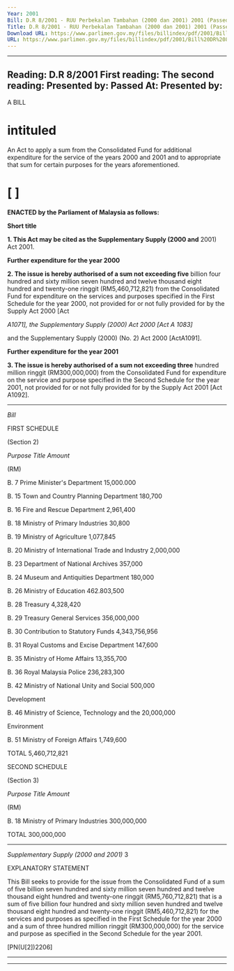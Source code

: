 ```yaml
---
Year: 2001
Bill: D.R 8/2001 - RUU Perbekalan Tambahan (2000 dan 2001) 2001 (Passed)
Title: D.R 8/2001 - RUU Perbekalan Tambahan (2000 dan 2001) 2001 (Passed)
Download URL: https://www.parlimen.gov.my/files/billindex/pdf/2001/Bill%20DR%208.pdf
URL: https://www.parlimen.gov.my/files/billindex/pdf/2001/Bill%20DR%208.pdf
---
```

---
Reading:
D.R 8/2001
First reading:
The second reading:
Presented by:
Passed At:
Presented by:
---

A BILL

# intituled

An Act to apply a sum from the Consolidated Fund for additional
expenditure for the service of the years 2000 and 2001 and to
appropriate that sum for certain purposes for the years
aforementioned.

# [ ]

**ENACTED by the Parliament of Malaysia as follows:**

**Short title**

**1. This Act may be cited as the Supplementary Supply (2000 and**
2001) Act 2001.

**Further expenditure for the year 2000**

**2. The issue is hereby authorised of a sum not exceeding five**
billion four hundred and sixty million seven hundred and twelve
thousand eight hundred and twenty-one ringgit (RM5,460,712,821)
from the Consolidated Fund for expenditure on the services and
purposes specified in the First Schedule for the year 2000, not
provided for or not fully provided for by the Supply Act 2000 [Act

_A1071], the Supplementary Supply (2000) Act 2000 [Act A 1083]_

and the Supplementary Supply (2000) (No. 2) Act 2000 [ActA1091].

**Further expenditure for the year 2001**

**3. The issue is hereby authorised of a sum not exceeding three**
hundred million ringgit (RM300,000,000) from the Consolidated
Fund for expenditure on the service and purpose specified in the
Second Schedule for the year 2001, not provided for or not fully
provided for by the Supply Act 2001 [Act A1092].


-----

_Bill_

FIRST SCHEDULE

(Section 2)

_Purpose_ _Title_ _Amount_

(RM)

B. 7 Prime Minister's Department 15,000.000

B. 15 Town and Country Planning Department 180,700

B. 16 Fire and Rescue Department 2,961,400

B. 18 Ministry of Primary Industries 30,800

B. 19 Ministry of Agriculture 1,077,845

B. 20 Ministry of International Trade and Industry 2,000,000

B. 23 Department of National Archives 357,000

B. 24 Museum and Antiquities Department 180,000

B. 26 Ministry of Education 462.803,500

B. 28 Treasury 4,328,420

B. 29 Treasury General Services 356,000,000

B. 30 Contribution to Statutory Funds 4,343,756,956

B. 31 Royal Customs and Excise Department 147,600

B. 35 Ministry of Home Affairs 13,355,700

B. 36 Royal Malaysia Police 236,283,300

B. 42 Ministry of National Unity and Social 500,000

Development

B. 46 Ministry of Science, Technology and the 20,000,000

Environment

B. 51 Ministry of Foreign Affairs 1,749,600

TOTAL 5,460,712,821

SECOND SCHEDULE

(Section 3)

_Purpose_ _Title_ _Amount_

(RM)

B. 18 Ministry of Primary Industries 300,000,000

TOTAL 300,000,000


-----

_Supplementary Supply (2000 and 2001)_ 3

EXPLANATORY STATEMENT

This Bill seeks to provide for the issue from the Consolidated Fund of a sum
of five billion seven hundred and sixty million seven hundred and twelve
thousand eight hundred and twenty-one ringgit (RM5,760,712,821) that is a
sum of five billion four hundred and sixty million seven hundred and twelve
thousand eight hundred and twenty-one ringgit (RM5,460,712,821) for the
services and purposes as specified in the First Schedule for the year 2000 and
a sum of three hundred million ringgit (RM300,000,000) for the service and
purpose as specified in the Second Schedule for the year 2001.

[PN(U[2])2206]


-----

-----

